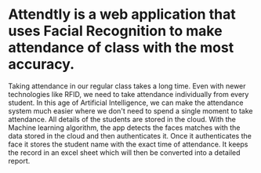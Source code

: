 # Attendtly is a web application that uses Facial Recognition to make attendance of class with the most accuracy.
Taking attendance in our regular class takes a long time. Even with newer technologies like RFID, we need to take attendance individually from every student. In this age of Artificial Intelligence, we can make the attendance system much easier where we don't need to spend a single moment to take attendance.
All details of the students are stored in the cloud. With the Machine learning algorithm, the app detects the faces matches with the data stored in the cloud and then authenticates it.
Once it authenticates the face it stores the student name with the exact time of attendance. It keeps the record in an excel sheet which will then be converted into a detailed report.
